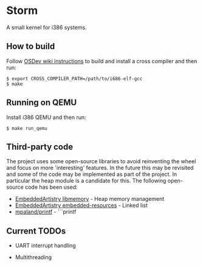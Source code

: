 # Storm
A small kernel for i386 systems.

## How to build
Follow [OSDev wiki instructions](https://wiki.osdev.org/GCC_Cross-Compiler#The_Build) to build and install a cross compiler and then run:

```
$ export CROSS_COMPILER_PATH=/path/to/i686-elf-gcc
$ make
```

## Running on QEMU
Install i386 QEMU and then run:

```
$ make run_qemu
```

## Third-party code
The project uses some open-source libraries to avoid reinventing the wheel and focus on more 'interesting' features. In the future this may be revisited and some of the code may be implemented as part of the project. In particular the heap module is a candidate for this. The following open-source code has been used:

- [EmbeddedArtistry libmemory](https://github.com/embeddedartistry/libmemory) - Heap memory management
- [EmbeddedArtistry embedded-resources](https://github.com/embeddedartistry/embedded-resources) - Linked list
- [mpaland/printf](https://github.com/mpaland/printf) - ```printf

## Current TODOs

* UART interrupt handling

* Multithreading
